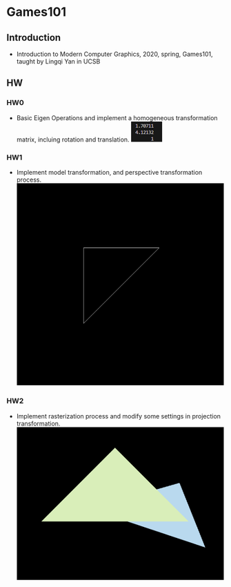 # Games101

## Introduction

- Introduction to Modern Computer Graphics, 2020, spring, Games101, taught by Lingqi Yan in UCSB

## HW

### HW0

- Basic Eigen Operations and implement a homogeneous transformation matrix, incluing rotation and translation.
![result](./HW0/0.png)

### HW1

- Implement model transformation, and perspective transformation process.
![result](./HW1/1.png)

### HW2

- Implement rasterization process and modify some settings in projection transformation.
![result](./HW2/3.png)
